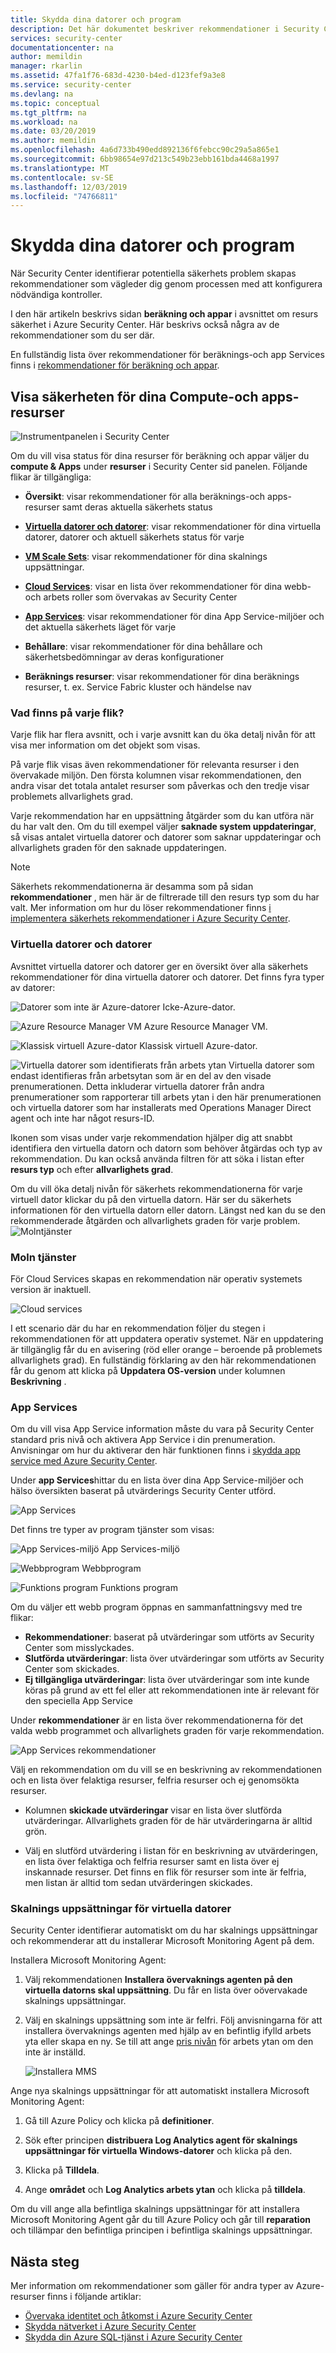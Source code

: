 ```yaml
---
title: Skydda dina datorer och program
description: Det här dokumentet beskriver rekommendationer i Security Center som hjälper dig att skydda dina virtuella datorer och datorer och dina webbappar och App Service miljöer.
services: security-center
documentationcenter: na
author: memildin
manager: rkarlin
ms.assetid: 47fa1f76-683d-4230-b4ed-d123fef9a3e8
ms.service: security-center
ms.devlang: na
ms.topic: conceptual
ms.tgt_pltfrm: na
ms.workload: na
ms.date: 03/20/2019
ms.author: memildin
ms.openlocfilehash: 4a6d733b490edd892136f6febcc90c29a5a865e1
ms.sourcegitcommit: 6bb98654e97d213c549b23ebb161bda4468a1997
ms.translationtype: MT
ms.contentlocale: sv-SE
ms.lasthandoff: 12/03/2019
ms.locfileid: "74766811"
---
```

# <a name="protect-your-machines-and-applications"></a>Skydda dina datorer och program
När Security Center identifierar potentiella säkerhets problem skapas rekommendationer som vägleder dig genom processen med att konfigurera nödvändiga kontroller. 

I den här artikeln beskrivs sidan **beräkning och appar** i avsnittet om resurs säkerhet i Azure Security Center. Här beskrivs också några av de rekommendationer som du ser där.

En fullständig lista över rekommendationer för beräknings-och app Services finns i [rekommendationer för beräkning och appar](recommendations-compute-and-apps.md).

## <a name="view-the-security-of-your-compute-and-apps-resources"></a>Visa säkerheten för dina Compute-och apps-resurser

![Instrumentpanelen i Security Center](./media/security-center-virtual-machine-recommendations/overview.png)

Om du vill visa status för dina resurser för beräkning och appar väljer du **compute & Apps** under **resurser** i Security Center sid panelen. Följande flikar är tillgängliga:

* **Översikt**: visar rekommendationer för alla beräknings-och apps-resurser samt deras aktuella säkerhets status 

* [**Virtuella datorer och datorer**](#vms-and-computers): visar rekommendationer för dina virtuella datorer, datorer och aktuell säkerhets status för varje

* [**VM Scale Sets**](#vmscale-sets): visar rekommendationer för dina skalnings uppsättningar. 

* [**Cloud Services**](#cloud-services): visar en lista över rekommendationer för dina webb-och arbets roller som övervakas av Security Center

* [**App Services**](#app-services): visar rekommendationer för dina App Service-miljöer och det aktuella säkerhets läget för varje

* **Behållare**: visar rekommendationer för dina behållare och säkerhetsbedömningar av deras konfigurationer

* **Beräknings resurser**: visar rekommendationer för dina beräknings resurser, t. ex. Service Fabric kluster och händelse nav

### <a name="whats-in-each-tab"></a>Vad finns på varje flik?

Varje flik har flera avsnitt, och i varje avsnitt kan du öka detalj nivån för att visa mer information om det objekt som visas.

På varje flik visas även rekommendationer för relevanta resurser i den övervakade miljön. Den första kolumnen visar rekommendationen, den andra visar det totala antalet resurser som påverkas och den tredje visar problemets allvarlighets grad.

Varje rekommendation har en uppsättning åtgärder som du kan utföra när du har valt den. Om du till exempel väljer **saknade system uppdateringar**, så visas antalet virtuella datorer och datorer som saknar uppdateringar och allvarlighets graden för den saknade uppdateringen.

> [!NOTE]
> Säkerhets rekommendationerna är desamma som på sidan **rekommendationer** , men här är de filtrerade till den resurs typ som du har valt. Mer information om hur du löser rekommendationer finns [i implementera säkerhets rekommendationer i Azure Security Center](security-center-recommendations.md).
>

### <a name="vms-and-computers"></a>Virtuella datorer och datorer
Avsnittet virtuella datorer och datorer ger en översikt över alla säkerhets rekommendationer för dina virtuella datorer och datorer. Det finns fyra typer av datorer:

![Datorer som inte är Azure-datorer](./media/security-center-virtual-machine-recommendations/security-center-monitoring-icon1.png) Icke-Azure-dator.

![Azure Resource Manager VM](./media/security-center-virtual-machine-recommendations/security-center-monitoring-icon2.png) Azure Resource Manager VM.

![Klassisk virtuell Azure-dator](./media/security-center-virtual-machine-recommendations/security-center-monitoring-icon3.png) Klassisk virtuell Azure-dator.

![Virtuella datorer som identifierats från arbets ytan](./media/security-center-virtual-machine-recommendations/security-center-monitoring-icon4.png) Virtuella datorer som endast identifieras från arbetsytan som är en del av den visade prenumerationen. Detta inkluderar virtuella datorer från andra prenumerationer som rapporterar till arbets ytan i den här prenumerationen och virtuella datorer som har installerats med Operations Manager Direct agent och inte har något resurs-ID.

Ikonen som visas under varje rekommendation hjälper dig att snabbt identifiera den virtuella datorn och datorn som behöver åtgärdas och typ av rekommendation. Du kan också använda filtren för att söka i listan efter **resurs typ** och efter **allvarlighets grad**.

Om du vill öka detalj nivån för säkerhets rekommendationerna för varje virtuell dator klickar du på den virtuella datorn.
Här ser du säkerhets informationen för den virtuella datorn eller datorn. Längst ned kan du se den rekommenderade åtgärden och allvarlighets graden för varje problem.
![Molntjänster](./media/security-center-virtual-machine-recommendations/recommendation-list.png)

### <a name="cloud-services"></a>Moln tjänster
För Cloud Services skapas en rekommendation när operativ systemets version är inaktuell.

![Cloud services](./media/security-center-virtual-machine-recommendations/security-center-monitoring-fig1-new006-2017.png)

I ett scenario där du har en rekommendation följer du stegen i rekommendationen för att uppdatera operativ systemet. När en uppdatering är tillgänglig får du en avisering (röd eller orange – beroende på problemets allvarlighets grad). En fullständig förklaring av den här rekommendationen får du genom att klicka på **Uppdatera OS-version** under kolumnen **Beskrivning** .

### <a name="app-services"></a>App Services
Om du vill visa App Service information måste du vara på Security Center standard pris nivå och aktivera App Service i din prenumeration. Anvisningar om hur du aktiverar den här funktionen finns i [skydda app service med Azure Security Center](security-center-app-services.md).


Under **app Services**hittar du en lista över dina App Service-miljöer och hälso översikten baserat på utvärderings Security Center utförd.

![App Services](./media/security-center-virtual-machine-recommendations/app-services.png)

Det finns tre typer av program tjänster som visas:

![App Services-miljö](./media/security-center-virtual-machine-recommendations/ase.png) App Services-miljö

![Webbprogram](./media/security-center-virtual-machine-recommendations/web-app.png) Webbprogram

![Funktions program](./media/security-center-virtual-machine-recommendations/function-app.png) Funktions program

Om du väljer ett webb program öppnas en sammanfattningsvy med tre flikar:

   - **Rekommendationer**: baserat på utvärderingar som utförts av Security Center som misslyckades.
   - **Slutförda utvärderingar**: lista över utvärderingar som utförts av Security Center som skickades.
   - **Ej tillgängliga utvärderingar**: lista över utvärderingar som inte kunde köras på grund av ett fel eller att rekommendationen inte är relevant för den speciella App Service

   Under **rekommendationer** är en lista över rekommendationerna för det valda webb programmet och allvarlighets graden för varje rekommendation.

   ![App Services rekommendationer](./media/security-center-virtual-machine-recommendations/app-services-rec.png)

Välj en rekommendation om du vill se en beskrivning av rekommendationen och en lista över felaktiga resurser, felfria resurser och ej genomsökta resurser.

   - Kolumnen **skickade utvärderingar** visar en lista över slutförda utvärderingar. Allvarlighets graden för de här utvärderingarna är alltid grön.

   - Välj en slutförd utvärdering i listan för en beskrivning av utvärderingen, en lista över felaktiga och felfria resurser samt en lista över ej inskannade resurser. Det finns en flik för resurser som inte är felfria, men listan är alltid tom sedan utvärderingen skickades.

### <a name="vmscale-sets"></a>Skalnings uppsättningar för virtuella datorer
Security Center identifierar automatiskt om du har skalnings uppsättningar och rekommenderar att du installerar Microsoft Monitoring Agent på dem.

Installera Microsoft Monitoring Agent: 

1. Välj rekommendationen **Installera övervaknings agenten på den virtuella datorns skal uppsättning**. Du får en lista över oövervakade skalnings uppsättningar.

1. Välj en skalnings uppsättning som inte är felfri. Följ anvisningarna för att installera övervaknings agenten med hjälp av en befintlig ifylld arbets yta eller skapa en ny. Se till att ange [pris nivån](security-center-pricing.md) för arbets ytan om den inte är inställd.

   ![Installera MMS](./media/security-center-virtual-machine-recommendations/install-mms.png)

Ange nya skalnings uppsättningar för att automatiskt installera Microsoft Monitoring Agent:
1. Gå till Azure Policy och klicka på **definitioner**.

1. Sök efter principen **distribuera Log Analytics agent för skalnings uppsättningar för virtuella Windows-datorer** och klicka på den.

1. Klicka på **Tilldela**.

1. Ange **området** och **Log Analytics arbets ytan** och klicka på **tilldela**.

Om du vill ange alla befintliga skalnings uppsättningar för att installera Microsoft Monitoring Agent går du till Azure Policy och går till **reparation** och tillämpar den befintliga principen i befintliga skalnings uppsättningar.


## <a name="next-steps"></a>Nästa steg
Mer information om rekommendationer som gäller för andra typer av Azure-resurser finns i följande artiklar:

* [Övervaka identitet och åtkomst i Azure Security Center](security-center-identity-access.md)
* [Skydda nätverket i Azure Security Center](security-center-network-recommendations.md)
* [Skydda din Azure SQL-tjänst i Azure Security Center](security-center-sql-service-recommendations.md)
